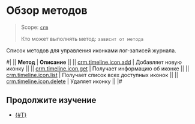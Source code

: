 # Обзор методов

> Scope: [`crm`](../../../../scopes/permissions.md)
>
> Кто может выполнять метод: `зависит от метода`

Список методов для управления иконками лог-записей журнала.

#|
|| **Метод** | **Описание** ||
|| [crm.timeline.icon.add](./crm-timeline-icon-add.md) | Добавляет новую иконку ||
|| [crm.timeline.icon.get](./crm-timeline-icon-get.md) | Получает информацию об иконке ||
|| [crm.timeline.icon.list](./crm-timeline-icon-list.md) | Получает список всех доступных иконок ||
|| [crm.timeline.icon.delete](./crm-timeline-icon-delete.md) | Удаляет иконку ||
|#

## Продолжите изучение

- [{#T}](../index.md)
